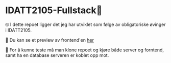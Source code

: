 # IDATT2105-Fullstack🍔

🤓 I dette repoet ligger det jeg har utviklet som følge av obligatoriske øvinger i IDATT2105.

👀 Du kan se et preview av frontend'en [her](https://adriawh.github.io/IDATT2105-fullstack_appliksjonsutvikling/)

🤡 For å kunne teste må man klone repoet og kjøre både server og forntend, samt ha en database serveren er koblet opp mot.
